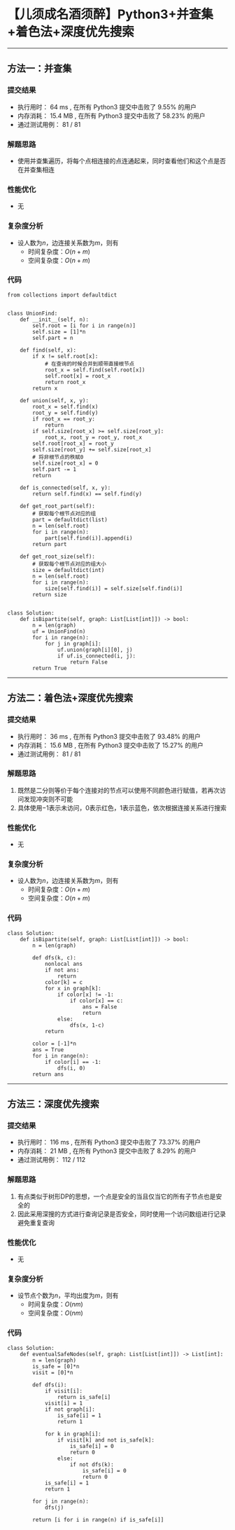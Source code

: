 # 【儿须成名酒须醉】Python3+并查集+着色法+深度优先搜索
***    
## 方法一：并查集
### 提交结果     
- 执行用时： 64 ms , 在所有 Python3 提交中击败了 9.55% 的用户
- 内存消耗： 15.4 MB , 在所有 Python3 提交中击败了 58.23% 的用户
- 通过测试用例： 81 / 81

### 解题思路    


- 使用并查集遍历，将每个点相连接的点连通起来，同时查看他们和这个点是否在并查集相连


### 性能优化

- 无

### 复杂度分析

- 设人数为$n$，边连接关系数为$m$，则有
    - 时间复杂度：$O(n+m)$    
    - 空间复杂度：$O(n+m)$   

### 代码
```Python3
from collections import defaultdict


class UnionFind:
    def __init__(self, n):
        self.root = [i for i in range(n)]
        self.size = [1]*n
        self.part = n

    def find(self, x):
        if x != self.root[x]:
            # 在查询的时候合并到顺带直接根节点
            root_x = self.find(self.root[x])
            self.root[x] = root_x
            return root_x
        return x

    def union(self, x, y):
        root_x = self.find(x)
        root_y = self.find(y)
        if root_x == root_y:
            return
        if self.size[root_x] >= self.size[root_y]:
            root_x, root_y = root_y, root_x
        self.root[root_x] = root_y
        self.size[root_y] += self.size[root_x]
        # 将非根节点的秩赋0
        self.size[root_x] = 0
        self.part -= 1
        return

    def is_connected(self, x, y):
        return self.find(x) == self.find(y)

    def get_root_part(self):
        # 获取每个根节点对应的组
        part = defaultdict(list)
        n = len(self.root)
        for i in range(n):
            part[self.find(i)].append(i)
        return part

    def get_root_size(self):
        # 获取每个根节点对应的组大小
        size = defaultdict(int)
        n = len(self.root)
        for i in range(n):
            size[self.find(i)] = self.size[self.find(i)]
        return size


class Solution:
    def isBipartite(self, graph: List[List[int]]) -> bool:
        n = len(graph)
        uf = UnionFind(n)
        for i in range(n):
            for j in graph[i]:
                uf.union(graph[i][0], j)
                if uf.is_connected(i, j):
                    return False
        return True
```

***
## 方法二：着色法+深度优先搜索
### 提交结果    

- 执行用时： 36 ms , 在所有 Python3 提交中击败了 93.48% 的用户
- 内存消耗： 15.6 MB , 在所有 Python3 提交中击败了 15.27% 的用户
- 通过测试用例： 81 / 81
### 解题思路    

1. 既然是二分则等价于每个连接对的节点可以使用不同颜色进行赋值，若再次访问发现冲突则不可能
2. 具体使用$-1$表示未访问，$0$表示红色，$1$表示蓝色，依次根据连接关系进行搜索

### 性能优化

- 无

### 复杂度分析


- 设人数为$n$，边连接关系数为$m$，则有
  - 时间复杂度：$O(n+m)$
  - 空间复杂度：$O(n+m)$

### 代码

```Python3
class Solution:
    def isBipartite(self, graph: List[List[int]]) -> bool:
        n = len(graph)
        
        def dfs(k, c):
            nonlocal ans
            if not ans:
                return
            color[k] = c
            for x in graph[k]:
                if color[x] != -1:
                    if color[x] == c:
                        ans = False
                        return
                else:
                    dfs(x, 1-c)
            return

        color = [-1]*n
        ans = True
        for i in range(n):
            if color[i] == -1:
                dfs(i, 0)
        return ans
```
***
## 方法三：深度优先搜索
### 提交结果
- 执行用时： 116 ms , 在所有 Python3 提交中击败了 73.37% 的用户
- 内存消耗： 21 MB , 在所有 Python3 提交中击败了 8.29% 的用户
- 通过测试用例： 112 / 112

### 解题思路

1. 有点类似于树形DP的思想，一个点是安全的当且仅当它的所有子节点也是安全的
2. 因此采用深搜的方式进行查询记录是否安全，同时使用一个访问数组进行记录避免重复查询

### 性能优化

- 无

### 复杂度分析

- 设节点个数为$n$，平均出度为$m$，则有
  - 时间复杂度：$O(nm)$
  - 空间复杂度：$O(nm)$

### 代码
```Python3
class Solution:
    def eventualSafeNodes(self, graph: List[List[int]]) -> List[int]:
        n = len(graph)
        is_safe = [0]*n
        visit = [0]*n

        def dfs(i):
            if visit[i]:
                return is_safe[i]
            visit[i] = 1
            if not graph[i]:
                is_safe[i] = 1
                return 1

            for k in graph[i]:
                if visit[k] and not is_safe[k]:
                    is_safe[i] = 0
                    return 0
                else:
                    if not dfs(k):
                        is_safe[i] = 0
                        return 0
            is_safe[i] = 1
            return 1

        for j in range(n):
            dfs(j)

        return [i for i in range(n) if is_safe[i]]
```